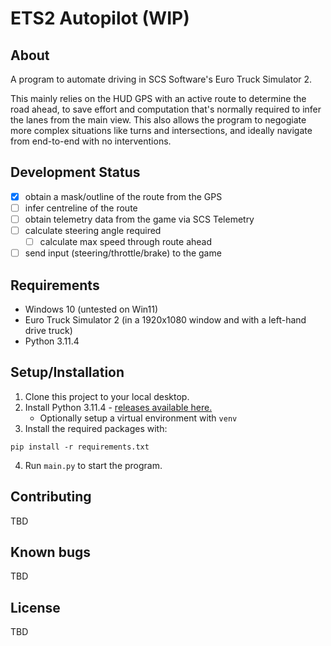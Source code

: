 # ETS2 Autopilot (WIP)
## About
A program to automate driving in SCS Software's Euro Truck Simulator 2.

This mainly relies on the HUD GPS with an active route to determine the road ahead, to save effort and computation that's normally required to infer the lanes from the main view. This also allows the program to negogiate more complex situations like turns and intersections, and ideally navigate from end-to-end with no interventions.

## Development Status
- [x] obtain a mask/outline of the route from the GPS
- [ ] infer centreline of the route
- [ ] obtain telemetry data from the game via SCS Telemetry
- [ ] calculate steering angle required
  - [ ] calculate max speed through route ahead
- [ ] send input (steering/throttle/brake) to the game

## Requirements

* Windows 10 (untested on Win11)
* Euro Truck Simulator 2 (in a 1920x1080 window and with a left-hand drive truck)
* Python 3.11.4

## Setup/Installation

1. Clone this project to your local desktop.
2. Install Python 3.11.4 - [releases available here.](https://www.python.org/downloads/release/python-3114/)
   - Optionally setup a virtual environment with `venv`
3. Install the required packages with:
```
pip install -r requirements.txt
```
4. Run `main.py` to start the program.

## Contributing
TBD

## Known bugs
TBD

## License
TBD
